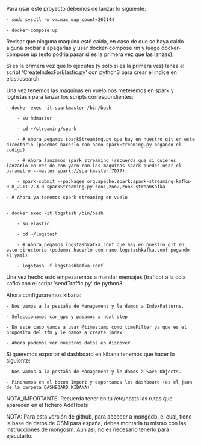 Para usar este proyecto debemos de lanzar lo siguiente:

	- sudo sysctl -w vm.max_map_count=262144

	- docker-compose up


Revisar que ninguna maquina esté caida, en caso de que se haya caido alguna probar a apagarlas y usar docker-compose rm y luego docker-compose up (esto podria pasar si es la primera vez que las lanzas).

Si es la primera vez que lo ejecutas (y solo si es la primera vez) lanza el script 'CreateIndexForElastic.py' con python3 para crear el indice en elasticsearch

Una vez tenemos las maquinas en vuelo nos meteremos en spark y loghstash para lanzar los scripts correspondientes:
	
	- docker exec -it sparkmaster /bin/bash
		
		- su hdmaster

		- cd ~/streaming/spark

		- # Ahora pegamos sparkStreaming.py que hay en nuestro git en este directorio (podemos hacerlo con nano sparkStreaming.py pegando el codigo)

		- # Ahora lanzamos spark streaming (recuerda que si quieres lanzarlo en vez de con yarn con las maquinas spark puedes usar el parametro --master spark://sparkmaster:7077):

		- spark-submit --packages org.apache.spark:spark-streaming-kafka-0-8_2.11:2.3.0 sparkStreaming.py zoo1,zoo2,zoo3 streamKafka
	
	- # Ahora ya tenemos spark streaming en vuelo 

	
	- docker exec -it logstash /bin/bash
		
		- su elastic

		- cd ~/logstash

		- # Ahora pegamos logstashkafka.conf que hay en nuestro git en este directorio (podemos hacerlo con nano logstashkafka.conf pegando el yaml)

		- logstash -f logstashkafka.conf

Una vez hecho esto empezaremos a mandar mensajes (trafico) a la cola kafka con el script 'sendTraffic.py' de python3.

Ahora configuraremos kibana:

	- Nos vamos a la pestaña de Management y le damos a IndexPatterns.

	- Seleccionamos car_gps y pasamos a next step

	- En este caso vamos a usar @timestamp como timeFilter ya que es el proposito del tfm y le damos a create index

	- Ahora podemos ver nuestros datos en discover

Si queremos exportar el dashboard en kibana tenemos que hacer lo siguiente:

	- Nos vamos a la pestaña de Management y le damos a Save Objects.
	
	- Pinchamos en el boton Import y exportamos los dashboard (es el json de la carpeta DASHBOARD_KIBANA)
 


NOTA_IMPORTANTE: Recuerda tener en tu /etc/hosts las rutas que aparecen en el fichero AddHosts

NOTA: Para esta versión de github, para acceder a mongodb, el cual, tiene la base de datos de OSM para españa, debes montarla tu mismo con las instrucciones de mongosm. Aun así, no es necesario tenerlo para ejecutarlo.